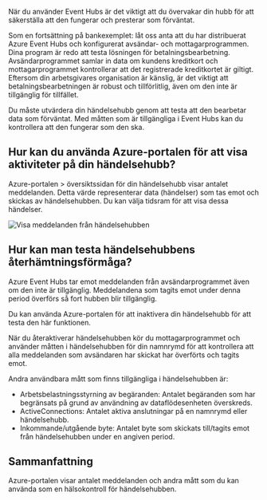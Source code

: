När du använder Event Hubs är det viktigt att du övervakar din hubb för att säkerställa att den fungerar och presterar som förväntat.

Som en fortsättning på bankexemplet: låt oss anta att du har distribuerat Azure Event Hubs och konfigurerat avsändar- och mottagarprogrammen. Dina program är redo att testa lösningen för betalningsbearbetning. Avsändarprogrammet samlar in data om kundens kreditkort och mottagarprogrammet kontrollerar att det registrerade kreditkortet är giltigt. Eftersom din arbetsgivares organisation är känslig, är det viktigt att betalningsbearbetningen är robust och tillförlitlig, även om den inte är tillgänglig för tillfället.

Du måste utvärdera din händelsehubb genom att testa att den bearbetar data som förväntat. Med måtten som är tillgängliga i Event Hubs kan du kontrollera att den fungerar som den ska.

## <a name="how-do-you-use-the-azure-portal-to-view-your-event-hub-activity"></a>Hur kan du använda Azure-portalen för att visa aktiviteter på din händelsehubb?

Azure-portalen > översiktssidan för din händelsehubb visar antalet meddelanden. Detta värde representerar data (händelser) som tas emot och skickas av händelsehubben. Du kan välja tidsram för att visa dessa händelser.

![Visa meddelanden från händelsehubben](../media-draft/6-view-messages.png)

## <a name="how-can-you-test-event-hub-resilience"></a>Hur kan man testa händelsehubbens återhämtningsförmåga?

Azure Event Hubs tar emot meddelanden från avsändarprogrammet även om den inte är tillgänglig. Meddelandena som tagits emot under denna period överförs så fort hubben blir tillgänglig.

Du kan använda Azure-portalen för att inaktivera din händelsehubb för att testa den här funktionen.

När du återaktiverar händelsehubben kör du mottagarprogrammet och använder måtten i händelsehubben för din namnrymd för att kontrollera att alla meddelanden som avsändaren har skickat har överförts och tagits emot.

Andra användbara mått som finns tillgängliga i händelsehubben är:

- Arbetsbelastningsstyrning av begäranden: Antalet begäranden som har begränsats på grund av användning av dataflödesenheten överskreds.
- ActiveConnections: Antalet aktiva anslutningar på en namnrymd eller händelsehubb.
- Inkommande/utgående byte: Antalet byte som skickats till/tagits emot från händelsehubben under en angiven period.

## <a name="summary"></a>Sammanfattning

Azure-portalen visar antalet meddelanden och andra mått som du kan använda som en hälsokontroll för händelsehubben.
